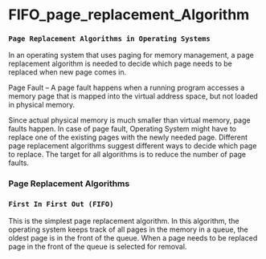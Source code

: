 <h1>FIFO_page_replacement_Algorithm</h1>

### `Page Replacement Algorithms in Operating Systems`

In an operating system that uses paging for memory management, a page replacement algorithm is needed to decide which page needs to be replaced when new page comes in.

Page Fault – A page fault happens when a running program accesses a memory page that is mapped into the virtual address space, but not loaded in physical memory.

Since actual physical memory is much smaller than virtual memory, page faults happen. In case of page fault, Operating System might have to replace one of the existing pages with the newly needed page. Different page replacement algorithms suggest different ways to decide which page to replace. The target for all algorithms is to reduce the number of page faults.

<h3>Page Replacement Algorithms</h3>

### `First In First Out (FIFO)`
This is the simplest page replacement algorithm. In this algorithm, the operating system keeps track of all pages in the memory in a queue, the oldest page is in the front of the queue. When a page needs to be replaced page in the front of the queue is selected for removal.


